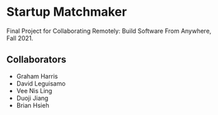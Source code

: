 # Startup Matchmaker

Final Project for Collaborating Remotely: Build Software From Anywhere, Fall 2021.

## Collaborators
* Graham Harris
* David Leguisamo
* Vee Nis Ling
* Duoji Jiang
* Brian Hsieh